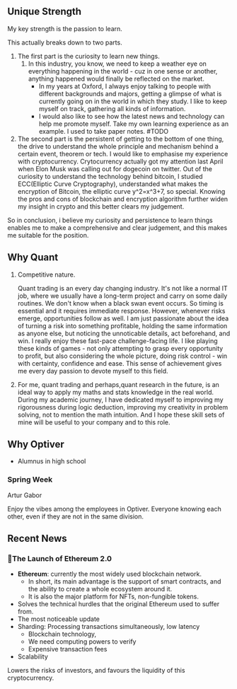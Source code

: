 ## Unique Strength
My key strength is the passion to learn.

This actually breaks down to two parts.

1.  The first part is the curiosity to learn new things.
    1.  In this industry, you know, we need to keep a weather eye on everything happening in the world - cuz in one sense or another, anything happened would finally be reflected on the market.
        -   In my years at Oxford, I always enjoy talking to people with different backgrounds and majors, getting a glimpse of what is currently going on in the world in which they study. <Agricultural> I like to keep myself on track, gathering all kinds of information.
        -   I would also like to see how the latest news and technology can help me promote myself. Take my own learning experience as an example. I used to take paper notes. #TODO
2.  The second part is the persistent of getting to the bottom of one thing, the drive to understand the whole principle and mechanism behind a certain event, theorem or tech. I would like to emphasise my experience with cryptocurrency. Crytocurrency actually got my attention last April when Elon Musk was calling out for dogecoin on twitter. Out of the curiosity to understand the technology behind bitcoin, I studied ECC(Elliptic Curve Cryptography), understanded what makes the encryption of Bitcoin, the elliptic curve y^2=x^3+7, so special. Knowing the pros and cons of blockchain and encryption algorithm further widen my insight in crypto and this better clears my judgement.

So in conclusion, i believe my curiosity and persistence to learn things enables me to make a comprehensive and clear judgement, and this makes me suitable for the position.



## Why Quant

1.  Competitive nature.
    
    Quant trading is an every day changing industry. It's not like a normal IT job, where we usually have a long-term project and carry on some daily routines. We don't know when a black swan event occurs. So timing is essential and it requires immediate response. However, whenever risks emerge, opportunities follow as well. I am just passionate about the idea of turning a risk into something profitable, holding the same information as anyone else, but noticing the unnoticable details, act beforehand, and win. I really enjoy these fast-pace challenge-facing life. I like playing these kinds of games - not only attempting to grasp every opportunity to profit, but also considering the whole picture, doing risk control - win with certainty, confidence and ease. This sense of achievement gives me every day passion to devote myself to this field.
    
2.  For me, quant trading and perhaps,quant research in the future, is an ideal way to apply my maths and stats knowledge in the real world. During my academic journey, I have dedicated myself to improving my rigorousness during logic deduction, improving my creativity in problem solving, not to mention the math intuition. And I hope these skill sets of mine will be useful to your company and to this role.

## Why Optiver
- Alumnus in high school

### Spring Week
Artur
Gabor

Enjoy the vibes among the employees in Optiver. Everyone knowing each other, even if they are not in the same division. 



## Recent News


### 📰The Launch of Ethereum 2.0

-   **Ethereum**: currently the most widely used blockchain network.
    -   In short, its main advantage is the support of smart contracts, and the ability to create a whole ecosystem around it.
    -   It is also the major platform for NFTs, non-fungible tokens.
-   Solves the technical hurdles that the original Ethereum used to suffer from.
-   The most noticeable update
-   Sharding: Processing transactions simultaneously, low latency
    -   Blockchain technology,
    -   We need computing powers to verify
    -   Expensive transaction fees
-   Scalability

Lowers the risks of investors, and favours the liquidity of this cryptocurrency.